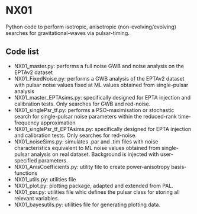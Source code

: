 NX01
====

Python code to perform isotropic, anisotropic (non-evolving/evolving)
searches for gravitational-waves via pulsar-timing.

## Code list

* NX01_master.py: performs a full noise GWB and noise analysis on the
  EPTAv2 dataset
* NX01_FixedNoise.py: performs a GWB analysis of the EPTAv2 dataset
  with pulsar noise values fixed at ML values obtained from
  single-pulsar analysis
* NX01_master_EPTAsims.py: specifically designed for EPTA
  injection and calibration tests. Only searches for GWB and red-noise.
* NX01_singlePsr_tf.py: performs a PSO-maximisation or stochastic
  search for single-pulsar noise parameters within the reduced-rank
  time-frequency approximation
* NX01_singlePsr_tf_EPTAsims.py: specifically designed for EPTA
  injection and calibration tests. Only searches for red-noise.
* NX01_noiseSims.py: simulates .par and .tim files with noise
  characteristics equivalent to ML noise values obtained from
  single-pulsar analysis on real dataset. Background is injected with
  user-specified parameters.
* NX01_AnisCoefficients.py: utility file to create power-anisotropy
  basis-functions
* NX01_utils.py: utilities file
* NX01_plot.py: plotting package, adapted and extended from PAL.
* NX01_psr.py: utilities file whic defines the pulsar class for
  storing all relevant variables.
* NX01_bayesutils.py: utilities file for generating plotting data.

